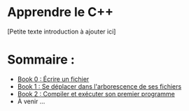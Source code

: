 # Apprendre le C++

[Petite texte introduction à ajouter ici]


# Sommaire : 
- [Book 0 : Écrire un fichier](Book-00/README.md)
- [Book 1 : Se déplacer dans l'arborescence de ses fichiers](Book-01/README.md)
- [Book 2 : Compiler et exécuter son premier programme](Book-02/README.md)
- À venir ...

